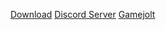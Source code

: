 <a href="#" class="button big">Download</a>
<a href="#" class="button big">Discord Server</a>
<a href="#" class="button big">Gamejolt</a>
